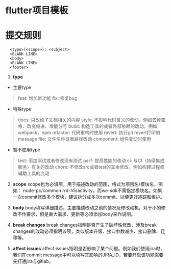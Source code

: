# flutter项目模板

 # 提交规则

```
  <type>(<scope>): <subject>
  <BLANK LINE>
  <body>
  <BLANK LINE>
  <footer>
```

1. __type__
  * 主要type
  > feat:     增加新功能
    fix:      修复bug

  * 特殊type
  > docs:     只改动了文档相关的内容
    style:    不影响代码含义的改动，例如去掉空格、改变缩进、增删分号
    build:    构造工具的或者外部依赖的改动，例如webpack，npm
    refactor: 代码重构时使用
    revert:   执行git revert打印的message
    file:     文件名称或者路径改动
    component: 组件变动时使用

  * 暂不使用type
  > test:     添加测试或者修改现有测试
    perf:     提高性能的改动
    ci:       与CI（持续集成服务）有关的改动
    chore:    不修改src或者test的其余修改，例如构建过程或辅助工具的变动

2. __scope__
 scope也为必填项，用于描述改动的范围，格式为项目名/模块名，例如：
  node-pc/common rrd-h5/activity，而we-sdk不需指定模块名。如果一次commit修改多个模块，建议拆分成多次commit，以便更好追踪和维护。

3. __body__
body填写详细描述，主要描述改动之前的情况及修改动机，对于小的修改不作要求，但是重大需求、更新等必须添加body来作说明。

4. __break changes__
break changes指明是否产生了破坏性修改，涉及break changes的改动必须指明该项，类似版本升级、接口参数减少、接口删除、迁移等。

5. __affect issues__
affect issues指明是否影响了某个问题。例如我们使用jira时，我们在commit message中可以填写其影响的JIRA_ID，若要开启该功能需要先打通jira与gitlab。
